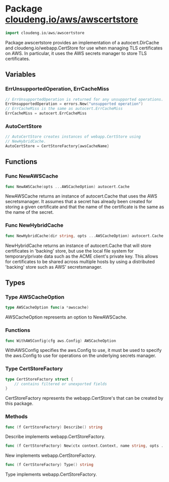 # Package [cloudeng.io/aws/awscertstore](https://pkg.go.dev/cloudeng.io/aws/awscertstore?tab=doc)

```go
import cloudeng.io/aws/awscertstore
```

Package awscertstore provides an implementation of a autocert.DirCache and
cloudeng.io/webapp.CertStore for use when managing TLS certificates on AWS.
In particular, it uses the AWS secrets manager to store TLS certificates.

## Variables
### ErrUnsupportedOperation, ErrCacheMiss
```go
// ErrUnsupportedOperation is returned for any unsupported operations.
ErrUnsupportedOperation = errors.New("unsupported operation")
// ErrCacheMiss is the same as autocert.ErrCacheMiss
ErrCacheMiss = autocert.ErrCacheMiss

```

### AutoCertStore
```go
// AutoCertStore creates instances of webapp.CertStore using
// NewHybridCache.
AutoCertStore = CertStoreFactory{awsCacheName}

```



## Functions
### Func NewAWSCache
```go
func NewAWSCache(opts ...AWSCacheOption) autocert.Cache
```
NewAWSCache returns an instance of autocert.Cache that uses the AWS
secretsmanager. It assumes that a secret has already been created for
storing a given certificate and that the name of the certificate is the same
as the name of the secret.

### Func NewHybridCache
```go
func NewHybridCache(dir string, opts ...AWSCacheOption) autocert.Cache
```
NewHybridCache returns an instance of autocert.Cache that will store
certificates in 'backing' store, but use the local file system for
temporary/private data such as the ACME client's private key. This allows
for certificates to be shared across multiple hosts by using a distributed
'backing' store such as AWS' secretsmanager.



## Types
### Type AWSCacheOption
```go
type AWSCacheOption func(a *awscache)
```
AWSCacheOption represents an option to NewAWSCache.

### Functions

```go
func WithAWSConfig(cfg aws.Config) AWSCacheOption
```
WithAWSConfig specifies the aws.Config to use, it must be used to specify
the aws.Config to use for operations on the underlying secrets manager.




### Type CertStoreFactory
```go
type CertStoreFactory struct {
	// contains filtered or unexported fields
}
```
CertStoreFactory represents the webapp.CertStore's that can be created by
this package.

### Methods

```go
func (f CertStoreFactory) Describe() string
```
Describe implements webapp.CertStoreFactory.


```go
func (f CertStoreFactory) New(ctx context.Context, name string, opts ...interface{}) (webapp.CertStore, error)
```
New implements webapp.CertStoreFactory.


```go
func (f CertStoreFactory) Type() string
```
Type implements webapp.CertStoreFactory.







